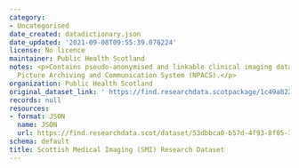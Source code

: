 ```yaml
---
category:
- Uncategorised
date_created: datadictionary.json
date_updated: '2021-09-08T09:55:39.076224'
license: No licence
maintainer: Public Health Scotland
notes: <p>Contains pseudo-anonymised and linkable clinical imaging data from the National
  Picture Archiving and Communication System (NPACS).</p>
organization: Public Health Scotland
original_dataset_link: ' https://find.researchdata.scotpackage/1c49a822-6432-468b-8ba5-6aab534654b9'
records: null
resources:
- format: JSON
  name: JSON
  url: https://find.researchdata.scot/dataset/53dbbca0-b57d-4f93-8f05-37f626f9a7bc/resource/1c49a822-6432-468b-8ba5-6aab534654b9/download/datadictionary.json
schema: default
title: Scottish Medical Imaging (SMI) Research Dataset
---
```

